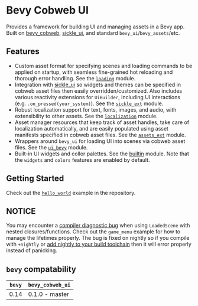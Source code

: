 # Bevy Cobweb UI

Provides a framework for building UI and managing assets in a Bevy app. Built on [bevy_cobweb](https://github.com/UkoeHB/bevy_cobweb), [sickle_ui](https://github.com/UmbraLuminosa/sickle_ui), and standard `bevy_ui`/`bevy_assets`/etc.


## Features

- Custom asset format for specifying scenes and loading commands to be applied on startup, with seamless fine-grained hot reloading and thorough error handling. See the [`loading`](bevy_cobweb_ui::loading) module.
- Integration with [sickle_ui](https://github.com/UmbraLuminosa/sickle_ui) so widgets and themes can be specified in cobweb asset files then easily overridden/customized. Also includes various reactivity extensions for `UiBuilder`, including UI interactions (e.g. `.on_pressed(your_system)`). See the [`sickle_ext`](bevy_cobweb_ui::sickle_ext) module.
- Robust localization support for text, fonts, images, and audio, with extensibility to other assets. See the [`localization`](bevy_cobweb_ui::localization) module.
- Asset manager resources that keep track of asset handles, take care of localization automatically, and are easily populated using asset manifests specified in cobweb asset files. See the [`assets_ext`](bevy_cobweb_ui::assets_ext) module.
- Wrappers around `bevy_ui` for loading UI into scenes via cobweb asset files. See the [`ui_bevy`](bevy_cobweb_ui::ui_bevy) module.
- Built-in UI widgets and collor palettes. See the [builtin](bevy_cobweb_ui::builtin) module. Note that the `widgets` and `colors` features are enabled by default.


## Getting Started

Check out the [`hello_world`](https://github.com/UkoeHB/bevy_cobweb_ui/tree/master/examples/hello_world) example in the repository.


## NOTICE

You may encounter a [compiler diagnostic bug](https://github.com/rust-lang/rust/issues/124563) when using `LoadedScene` with nested closures/functions. Check out the `game_menu` example for how to manage the lifetimes properly. The bug is fixed on nightly so if you compile with `+nightly` or [add nightly to your build toolchain](https://stackoverflow.com/questions/75959388/how-to-switch-rust-analyzer-from-stable-to-nightly-in-vscode) then it will error properly instead of panicking.


## `bevy` compatability

| `bevy` | `bevy_cobweb_ui` |
|-------|-------------------|
| 0.14  | 0.1.0 - master    |
